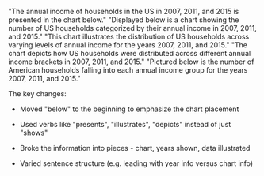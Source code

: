 "The annual income of households in the US in 2007, 2011, and 2015 is presented in the chart below."
"Displayed below is a chart showing the number of US households categorized by their annual income in 2007, 2011, and 2015." 
"This chart illustrates the distribution of US households across varying levels of annual income for the years 2007, 2011, and 2015."
"The chart depicts how US households were distributed across different annual income brackets in 2007, 2011, and 2015."
"Pictured below is the number of American households falling into each annual income group for the years 2007, 2011, and 2015."

The key changes:

- Moved "below" to the beginning to emphasize the chart placement 

- Used verbs like "presents", "illustrates", "depicts" instead of just "shows"

- Broke the information into pieces - chart, years shown, data illustrated

- Varied sentence structure (e.g. leading with year info versus chart info)

